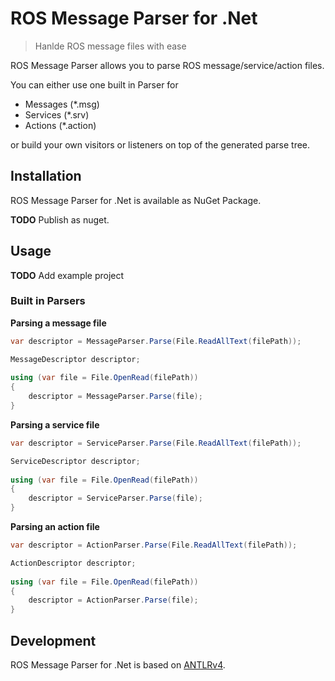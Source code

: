 # ROS Message Parser for .Net
> Hanlde ROS message files with ease

ROS Message Parser allows you to parse ROS message/service/action files.

You can either use one built in Parser for
* Messages (*.msg)
* Services (*.srv)
* Actions (*.action)

or build your own visitors or listeners on top of the generated parse tree.


## Installation

ROS Message Parser for .Net is available as NuGet Package. 

**TODO** Publish as nuget.

## Usage

**TODO** Add example project

### Built in Parsers

**Parsing a message file**
```C#
var descriptor = MessageParser.Parse(File.ReadAllText(filePath));
```

```C#
MessageDescriptor descriptor;
            
using (var file = File.OpenRead(filePath))
{
    descriptor = MessageParser.Parse(file);
}
```

**Parsing a service file**
```C#
var descriptor = ServiceParser.Parse(File.ReadAllText(filePath));
```

```C#
ServiceDescriptor descriptor;
            
using (var file = File.OpenRead(filePath))
{
    descriptor = ServiceParser.Parse(file);
}
```

**Parsing an action file**
```C#
var descriptor = ActionParser.Parse(File.ReadAllText(filePath));
```

```C#
ActionDescriptor descriptor;
            
using (var file = File.OpenRead(filePath))
{
    descriptor = ActionParser.Parse(file);
}
```



## Development

ROS Message Parser for .Net is based on [ANTLRv4](https://www.antlr.org/).